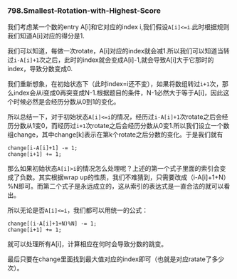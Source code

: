 ### 798.Smallest-Rotation-with-Highest-Score

我们考虑某一个数的entry A[i]和它对应的index i,我们假设```A[i]<=i```.此时根据规则我们知道A[i]对应的得分是1.

我们可以知道，每做一次rotate，A[i]对应的index就会减1.所以我们可以知道当转过```i-A[i]+1```次之后，此时的index就会变成A[i]-1,就会导致A[i]大于它那时的index，导致分数变成0.

我们重新想象，在初始状态下（此时index=i还不变），如果将数组转过```i+1```次，那么index会从i变成0再突变成N-1.根据题目的条件，N-1必然大于等于A[i]，因此这个时候必然是会经历分数从0到1的变化。

所以总结一下，对于初始状态```A[i]<=i```的情况，经历过```i-A[i]+1```次rotate之后会经历分数从1变0，而经历过```i+1```次rotate之后会经历分数从0变1.所以我们设立一个数组change，其中change[k]表示在第k个rotate之后分数的变化。于是我们就有
```
change[i-A[i]+1] -= 1;
change[i+1] += 1;
```

那么如果初始状态```A[i]>i```的情况怎么处理呢？上述的第一个式子里面的索引会变成了负数。其实根据wrap up的性质，我们不难猜到，只需要改成（i-A[i]+1+N）%N即可。而第二个式子是永远成立的，这从索引的表达式是一直合法的就可以看出。

所以无论是否```A[i]<=i```，我们都可以用统一的公式：
```
change[(i-A[i]+1+N)%N] -= 1;
change[i+1] += 1;
```
就可以处理所有A[i]，计算相应在何时会导致分数的跳变。

最后只要在change里面找到最大值对应的index即可（也就是对应ratate了多少次）。
